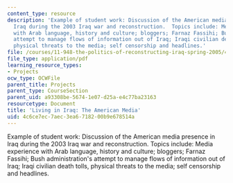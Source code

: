 ```yaml
---
content_type: resource
description: 'Example of student work: Discussion of the American media presence in
  Iraq during the 2003 Iraq war and reconstruction.  Topics include: Media experience
  with Arab language, history and culture; bloggers; Farnaz Fassihi; Bush administration''s
  attempt to manage flows of information out of Iraq; Iraqi civilian death tolls,
  physical threats to the media; self censorship and headlines.'
file: /courses/11-948-the-politics-of-reconstructing-iraq-spring-2005/4c6ce7ec7aec3ea6718200b9e678514a_marraccini_final.pdf
file_type: application/pdf
learning_resource_types:
- Projects
ocw_type: OCWFile
parent_title: Projects
parent_type: CourseSection
parent_uid: a93308be-5674-1e07-d25a-e4c77ba23163
resourcetype: Document
title: 'Living in Iraq: The American Media'
uid: 4c6ce7ec-7aec-3ea6-7182-00b9e678514a
---
```

Example of student work: Discussion of the American media presence in Iraq during the 2003 Iraq war and reconstruction.  Topics include: Media experience with Arab language, history and culture; bloggers; Farnaz Fassihi; Bush administration's attempt to manage flows of information out of Iraq; Iraqi civilian death tolls, physical threats to the media; self censorship and headlines.

